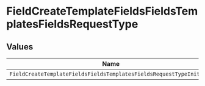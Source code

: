 # FieldCreateTemplateFieldsFieldsTemplatesFieldsRequestType


## Values

| Name                                                                | Value                                                               |
| ------------------------------------------------------------------- | ------------------------------------------------------------------- |
| `FieldCreateTemplateFieldsFieldsTemplatesFieldsRequestTypeInitials` | INITIALS                                                            |